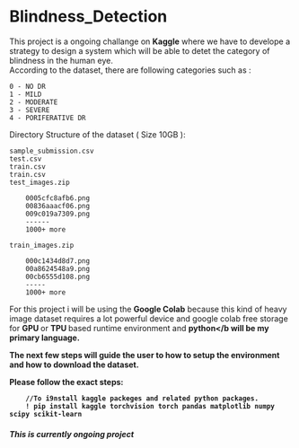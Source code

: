# Blindness_Detection

This project is a ongoing challange on <b>Kaggle</b> where we have to develope a strategy to design a system which will be able to detet the category of blindness in the human eye.
<br>
According to the dataset, there are following categories such as :

    0 - NO DR
    1 - MILD
    2 - MODERATE
    3 - SEVERE
    4 - PORIFERATIVE DR

Directory Structure of the dataset ( Size 10GB ):
        
    sample_submission.csv
    test.csv
    train.csv
    train.csv
    test_images.zip
    
        0005cfc8afb6.png
        00836aaacf06.png
        009c019a7309.png
        ------
        1000+ more
        
    train_images.zip
    
        000c1434d8d7.png
        00a8624548a9.png
        00cb6555d108.png
        -----
        1000+ more

For this project i will be using the <b>Google Colab</b> because this kind of heavy image dataset requires a lot powerful device and google colab free storage for <b>GPU </b> or <b> TPU </b> based runtime environment and <b> python</b will be my primary language.

The next few steps will guide the user to how to setup the environment and  how to download the dataset.

Please follow the exact steps:

        //To i9nstall kaggle packeges and related python packages.
        ! pip install kaggle torchvision torch pandas matplotlib numpy scipy scikit-learn


<h5><b>This is currently ongoing project</b></h5>
